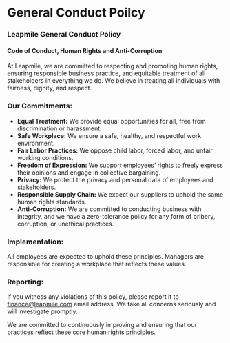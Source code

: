 # General Conduct Poilcy

### Leapmile General Conduct Policy

#### Code of Conduct, Human Rights and Anti-Corruption

At Leapmile, we are committed to respecting and promoting human rights, ensuring responsible business practice, and equitable treatment of all stakeholders in everything we do. We believe in treating all individuals with fairness, dignity, and respect.

### Our Commitments:

* **Equal Treatment:** We provide equal opportunities for all, free from discrimination or harassment.
* **Safe Workplace:** We ensure a safe, healthy, and respectful work environment.
* **Fair Labor Practices:** We oppose child labor, forced labor, and unfair working conditions.
* **Freedom of Expression:** We support employees’ rights to freely express their opinions and engage in collective bargaining.
* **Privacy:** We protect the privacy and personal data of employees and stakeholders.
* **Responsible Supply Chain:** We expect our suppliers to uphold the same human rights standards.
* **Anti-Corruption:** We are committed to conducting business with integrity, and we have a zero-tolerance policy for any form of bribery, corruption, or unethical practices.

### Implementation:

All employees are expected to uphold these principles. Managers are responsible for creating a workplace that reflects these values.

### Reporting:

If you witness any violations of this policy, please report it to finance@leapmile.com email address. We take all concerns seriously and will investigate promptly.

We are committed to continuously improving and ensuring that our practices reflect these core human rights principles.
